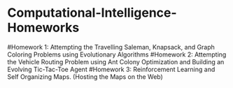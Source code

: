 # Computational-Intelligence-Homeworks
#Homework 1: Attempting the Travelling Saleman, Knapsack, and Graph Coloring Problems using Evolutionary Algorithms
#Homework 2: Attempting the Vehicle Routing Problem using Ant Colony Optimization and Building an Evolving Tic-Tac-Toe Agent
#Homework 3: Reinforcement Learning and Self Organizing Maps. (Hosting the Maps on the Web)
